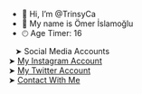 - 👋 Hi, I’m @TrinsyCa
- 👤 My name is Ömer İslamoğlu
- 🕙︎ Age Timer: 16

&nbsp;&nbsp;&nbsp;➤ Social Media Accounts<br>
➤ <a href="https://www.instagram.com/omer.islmoglu/">My Instagram Account</a><br>
➤ <a href="https://twitter.com/trinsyca">My Twitter Account</a><br>
➤ <a href="https://mail.google.com/mail/u/0/#inbox?compose=CllgCJqbQHGhCPnMtdCWqFQsVCMGjDnmvRfNSzBsZbZvcKhztntsHFBfpJSzQGptsfvGbxzBllq">Contact With Me</a>
